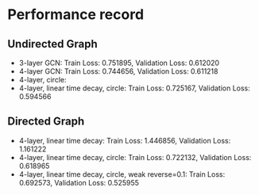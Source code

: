 # Performance record

## Undirected Graph

- 3-layer GCN: Train Loss: 0.751895, Validation Loss: 0.612020
- 4-layer GCN: Train Loss: 0.744656, Validation Loss: 0.611218
- 4-layer, circle: 
- 4-layer, linear time decay, circle: Train Loss: 0.725167, Validation Loss: 0.594566

## Directed Graph

- 4-layer, linear time decay:                           Train Loss: 1.446856, Validation Loss: 1.161222
- 4-layer, linear time decay, circle:                   Train Loss: 0.722132, Validation Loss: 0.618965
- 4-layer, linear time decay, circle, weak reverse=0.1: Train Loss: 0.692573, Validation Loss: 0.525955

